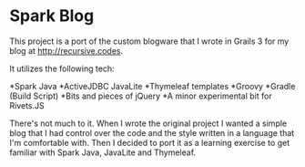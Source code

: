 # Spark Blog

This project is a port of the custom blogware that I wrote in Grails 3 for my blog at http://recursive.codes.

It utilizes the following tech:

*Spark Java
*ActiveJDBC JavaLite
*Thymeleaf templates
*Groovy
*Gradle (Build Script)
*Bits and pieces of jQuery
*A minor experimental bit for Rivets.JS

There's not much to it.  When I wrote the original project I wanted a simple blog that I had control over the code and the style written in a language that I'm comfortable with.  Then I decided to port it as a learning exercise to get familiar with Spark Java, JavaLite and Thymeleaf.